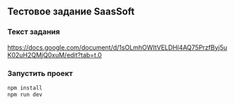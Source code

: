 ## Тестовое задание SaasSoft

### Текст задания

https://docs.google.com/document/d/1sOLmhOWItVELDHl4AQ75PrzfByj5uK02uH2QMjQ0xuM/edit?tab=t.0

### Запустить проект

```sh
npm install
npm run dev
```
